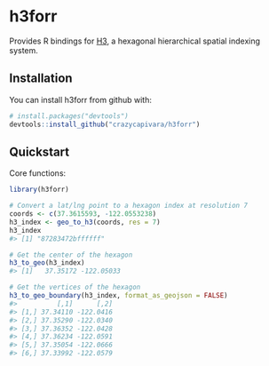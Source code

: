 
<!-- README.md is generated from README.Rmd. Please edit that file -->
h3forr
======

Provides R bindings for [H3](https://uber.github.io/h3/), a hexagonal hierarchical spatial indexing system.

Installation
------------

You can install h3forr from github with:

``` r
# install.packages("devtools")
devtools::install_github("crazycapivara/h3forr")
```

Quickstart
----------

Core functions:

``` r
library(h3forr)

# Convert a lat/lng point to a hexagon index at resolution 7
coords <- c(37.3615593, -122.0553238)
h3_index <- geo_to_h3(coords, res = 7)
h3_index
#> [1] "87283472bffffff"

# Get the center of the hexagon
h3_to_geo(h3_index)
#> [1]   37.35172 -122.05033

# Get the vertices of the hexagon
h3_to_geo_boundary(h3_index, format_as_geojson = FALSE)
#>          [,1]      [,2]
#> [1,] 37.34110 -122.0416
#> [2,] 37.35290 -122.0340
#> [3,] 37.36352 -122.0428
#> [4,] 37.36234 -122.0591
#> [5,] 37.35054 -122.0666
#> [6,] 37.33992 -122.0579
```

